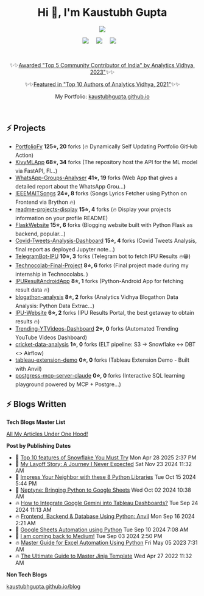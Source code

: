 <h1 align="center">Hi 👋, I'm Kaustubh Gupta</h1>
<p align="center">
<img src="https://github-readme-stats.vercel.app/api?username=kaustubhgupta&show_icons=true&theme=dark&count_private=true&include_all_commits=true&custom_title=Kaustubh%27s%20Stats">
</p>

<p align="center">
  <a target="_blank" href="https://www.linkedin.com/in/kaustubh-gupta"><img src="https://img.shields.io/badge/LinkedIn-0077B5?style=for-the-badge&logo=linkedin&logoColor=white" /></a>&nbsp;&nbsp;&nbsp;&nbsp;
  <a target="_blank" href="https://twitter.com/Kaustubh1828"><img src="https://img.shields.io/badge/Twitter-1DA1F2?style=for-the-badge&logo=twitter&logoColor=white" /></a>&nbsp;&nbsp;&nbsp;&nbsp;
     <a href="https://medium.com/@kaustubhgupta1828"><img src="https://img.shields.io/badge/Medium-12100E?style=for-the-badge&logo=medium&logoColor=white" /></a>&nbsp;&nbsp;&nbsp;&nbsp;
</p>
<br>
<p align="center">
  ✨✨<a href="https://www.analyticsvidhya.com/blog/2024/06/luminary-awards-at-datahack-summit-2024/">Awarded "Top 5 Community Contributor of India" by Analytics Vidhya, 2023"</a>✨✨
</p>
<p align="center">
  ✨✨<a href="https://www.analyticsvidhya.com/blog/2021/12/top-data-science-guest-authors-of-2021/">Featured in "Top 10 Authors of Analytics Vidhya, 2021"</a>✨✨
</p>
<p align="center">
  My Portfolio: <a href="https://kaustubhgupta.github.io">kaustubhgupta.github.io</a>
</p>
<br>

## ⚡ Projects
<!-- PROJECTS START -->
* [PortfolioFy](https://github.com/kaustubhgupta/PortfolioFy) **125⭐, 20** forks (🔥 Dynamically Self Updating Portfolio GitHub Action) 
* [KivyMLApp](https://github.com/kaustubhgupta/KivyMLApp) **68⭐, 34** forks (The repository host the API for the ML model via FastAPI, Fl...) 
* [WhatsApp-Groups-Analyser](https://github.com/kaustubhgupta/WhatsApp-Groups-Analyser) **41⭐, 19** forks (Web App that gives a detailed report about the WhatsApp Grou...) 
* [IEEEMAITSongs](https://github.com/kaustubhgupta/IEEEMAITSongs) **24⭐, 8** forks (Songs Lyrics Fetcher using Python on Frontend via Brython 🔥) 
* [readme-projects-display](https://github.com/kaustubhgupta/readme-projects-display) **15⭐, 4** forks (🔥 Display your projects information on your profile README) 
* [FlaskWebsite](https://github.com/kaustubhgupta/FlaskWebsite) **15⭐, 6** forks (Blogging website built with Python Flask as backend, popular...) 
* [Covid-Tweets-Analysis-Dashboard](https://github.com/kaustubhgupta/Covid-Tweets-Analysis-Dashboard) **15⭐, 4** forks (Covid Tweets Analysis, final report as deployed Jupyter note...) 
* [TelegramBot-IPU](https://github.com/kaustubhgupta/TelegramBot-IPU) **10⭐, 3** forks (Telegram bot to fetch IPU Results 🔥😁) 
* [Technocolab-Final-Project](https://github.com/kaustubhgupta/Technocolab-Final-Project) **8⭐, 6** forks (Final project made during my internship in Technocolabs. ) 
* [IPUResultAndroidApp](https://github.com/kaustubhgupta/IPUResultAndroidApp) **8⭐, 1** forks (Python-Android App for fetching result data 🔥) 
* [blogathon-analysis](https://github.com/kaustubhgupta/blogathon-analysis) **8⭐, 2** forks (Analytics Vidhya Blogathon Data Analysis: Python Data Extrac...) 
* [IPU-Website](https://github.com/kaustubhgupta/IPU-Website) **6⭐, 2** forks (IPU Results Portal, the best getaway to obtain results 🔥) 
* [Trending-YTVideos-Dashboard](https://github.com/kaustubhgupta/Trending-YTVideos-Dashboard) **2⭐, 0** forks (Automated Trending YouTube Videos Dashboard) 
* [cricket-data-analysis](https://github.com/kaustubhgupta/cricket-data-analysis) **1⭐, 0** forks (ELT pipeline: S3 -> Snowflake <-> DBT <> Airflow) 
* [tableau-extension-demo](https://github.com/kaustubhgupta/tableau-extension-demo) **0⭐, 0** forks (Tableau Extension Demo - Built with Anvil) 
* [postgress-mcp-server-claude](https://github.com/kaustubhgupta/postgress-mcp-server-claude) **0⭐, 0** forks (Interactive SQL learning playground powered by MCP + Postgre...)<!-- PROJECTS END -->
   
## ⚡ Blogs Written

**Tech Blogs Master List**
<p><a href="https://medium.com/@kaustubhgupta1828/all-my-articles-under-one-hood-f1ab2e5eac89"> All My Articles Under One Hood! </a></p>

**Post by Publishing Dates**
<!-- BLOG-POST-LIST:START -->
 - 🌮 [Top 10 features of Snowflake You Must Try](https://levelup.gitconnected.com/top-10-features-of-snowflake-you-must-try-bed6aaaf2e8b?source=rss-603da2b47f57------2) Mon Apr 28 2025 2:37 PM
 - 🚀 [My Layoff Story: A Journey I Never Expected](https://medium.com/@kaustubhgupta1828/my-layoff-story-a-journey-i-never-expected-16d5687cab7c?source=rss-603da2b47f57------2) Sat Nov 23 2024 11:32 AM
 - 💫 [Impress Your Neighbor with these 8 Python Libraries](https://levelup.gitconnected.com/impress-your-neighbor-with-these-8-python-libraries-50438116d482?source=rss-603da2b47f57------2) Tue Oct 15 2024 5:44 PM
 - 🚀 [Neptyne: Bringing Python to Google Sheets](https://levelup.gitconnected.com/neptyne-bringing-python-to-google-sheets-b6bd24b29364?source=rss-603da2b47f57------2) Wed Oct 02 2024 10:38 AM
 - 🔥 [How to Integrate Google Gemini into Tableau Dashboards?](https://www.analyticsvidhya.com/blog/2024/09/integrate-gemini-into-tableau-dashboards/) Tue Sep 24 2024 11:13 AM
 - 🔥 [Frontend, Backend &amp; Database Using Python: Anvil](https://levelup.gitconnected.com/frontend-backend-database-using-python-anvil-defd87145c42?source=rss-603da2b47f57------2) Mon Sep 16 2024 2:21 AM
 - 💯 [Google Sheets Automation using Python](https://www.analyticsvidhya.com/blog/2024/09/google-sheets-automation/) Tue Sep 10 2024 7:08 AM
 - 🌮 [I am coming back to Medium!](https://medium.com/@kaustubhgupta1828/i-am-coming-back-to-medium-14d90a70669a?source=rss-603da2b47f57------2) Tue Sep 03 2024 2:50 PM
 - 🔥 [Master Guide for Excel Automation Using Python](https://www.analyticsvidhya.com/blog/2023/05/master-guide-for-excel-automation-using-python/) Fri May 05 2023 7:31 AM
 - 🔥 [The Ultimate Guide to Master Jinja Template](https://www.analyticsvidhya.com/blog/2022/04/the-ultimate-guide-to-master-jinja-template/) Wed Apr 27 2022 11:32 AM<!-- BLOG-POST-LIST:END -->
 
 **Non Tech Blogs**

[kaustubhgupta.github.io/blog](https://kaustubhgupta.github.io/blog/)
